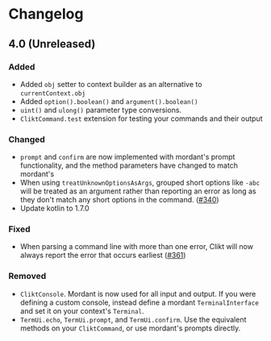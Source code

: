 # Changelog

## 4.0 (Unreleased)
### Added
- Added `obj` setter to context builder as an alternative to `currentContext.obj`
- Added `option().boolean()` and `argument().boolean()`
- `uint()` and `ulong()` parameter type conversions.
- `CliktCommand.test` extension for testing your commands and their output

### Changed
- `prompt` and `confirm` are now implemented with mordant's prompt functionality, and the method parameters have changed to match mordant's
- When using `treatUnknownOptionsAsArgs`, grouped short options like `-abc` will be treated as an argument rather than reporting an error as long as they don't match any short options in the command. ([#340](https://github.com/ajalt/clikt/pull/340)) 
- Update kotlin to 1.7.0

### Fixed
- When parsing a command line with more than one error, Clikt will now always report the error that occurs earliest ([#361](https://github.com/ajalt/clikt/issues/361))

### Removed
- `CliktConsole`. Mordant is now used for all input and output. If you were defining a custom console, instead define a mordant `TerminalInterface` and set it on your context's `Terminal`.
- `TermUi.echo`, `TermUi.prompt`, and `TermUi.confirm`. Use the equivalent methods on your `CliktCommand`, or use mordant's prompts directly.
